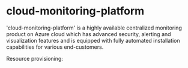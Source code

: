 # cloud-monitoring-platform
'cloud-monitoring-platform' is a highly available centralized monitoring product on Azure cloud which has advanced security, alerting and visualization features and is equipped with fully automated installation capabilities for various end-customers.

Resource provisioning:

